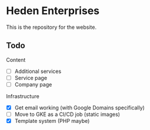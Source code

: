 # Heden Enterprises

This is the repository for the website.

## Todo

Content

* [ ] Additional services
* [ ] Service page
* [ ] Company page

Infrastructure

* [x] Get email working (with Google Domains specifically)
* [ ] Move to GKE as a CI/CD job (static images)
* [x] Template system (PHP maybe)

